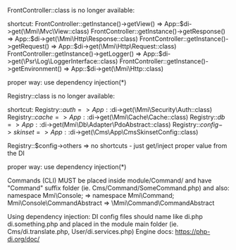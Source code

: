 FrontController::class is no longer available:

shortcut:
FrontController::getInstance()->getView() => App::$di->get(\Mmi\Mvc\View::class)
FrontController::getInstance()->getResponse() => App::$di->get(\Mmi\Http\Response::class)
FrontController::getInstance()->getRequest() => App::$di->get(\Mmi\Http\Request::class)
FrontController::getInstance()->getLogger() => App::$di->get(\Psr\Log\LoggerInterface::class)
FrontController::getInstance()->getEnvironment() => App::$di->get(\Mmi\Http\::class)

proper way:
use dependency injection(*)

Registry::class is no longer available:

shortcut:
Registry::$auth => App::$di->get(\Mmi\Security\Auth::class)
Registry::$cache => App::$di->get(\Mmi\Cache\Cache::class)
Registry::$db => App::$di->get(Mmi\Db\Adapter\PdoAbstract::class)
Registry::$config->skinset => App::$di->get(\Cms\App\CmsSkinsetConfig::class)

Registry::$config->others => no shortcuts - just get/inject proper value from the DI

proper way:
use dependency injection(*)

Commands (CLI) MUST be placed inside module/Command/ and have "Command" suffix folder
(ie. Cms/Command/SomeCommand.php) and also:
namespace Mmi\Console; => namespace Mmi\Command;
Mmi\Console\CommandAbstract => \Mmi\Command\CommandAbstract

Using dependency injection:
DI config files should name like di.php di.something.php and placed in the module main folder
(ie. Cms/di.translate.php, User/di.services.php)
Engine docs: https://php-di.org/doc/

